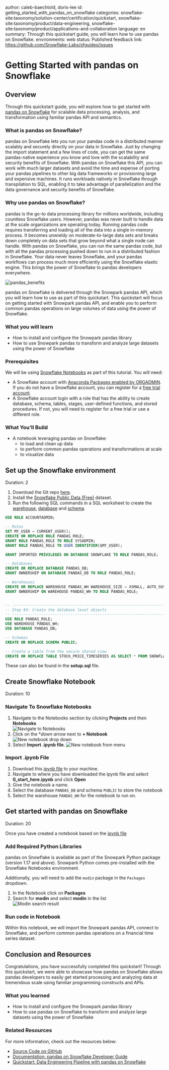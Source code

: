author: caleb-baechtold, doris-lee
id: getting_started_with_pandas_on_snowflake
categories: snowflake-site:taxonomy/solution-center/certification/quickstart, snowflake-site:taxonomy/product/data-engineering, snowflake-site:taxonomy/product/applications-and-collaboration
language: en
summary: Through this quickstart guide, you will learn how to use pandas on Snowflake.
environments: web
status: Published 
feedback link: https://github.com/Snowflake-Labs/sfguides/issues

# Getting Started with pandas on Snowflake
<!-- ------------------------ -->
## Overview 

Through this quickstart guide, you will explore how to get started with [pandas on Snowflake](https://docs.snowflake.com/en/developer-guide/snowpark/python/snowpark-pandas) for scalable data processing, analysis, and transformation using familiar pandas API and semantics.

### What is pandas on Snowflake?

pandas on Snowflake lets you run your pandas code in a distributed manner scalably and securely directly on your data in Snowflake. Just by changing the import statement and a few lines of code, you can get the same pandas-native experience you know and love with the scalability and security benefits of Snowflake. With pandas on Snowflake this API, you can work with much larger datasets and avoid the time and expense of porting your pandas pipelines to other big data frameworks or provisioning large and expensive machines. It runs workloads natively in Snowflake through transpilation to SQL, enabling it to take advantage of parallelization and the data governance and security benefits of Snowflake. 

### Why use pandas on Snowflake?
pandas is the go-to data processing library for millions worldwide, including countless Snowflake users. However, pandas was never built to handle data at the scale organizations are operating today. Running pandas code requires transferring and loading all of the data into a single in-memory process. It becomes unwieldy on moderate-to-large data sets and breaks down completely on data sets that grow beyond what a single node can handle. With pandas on Snowflake, you can run the same pandas code, but with all the pandas processing pushed down to run in a distributed fashion in Snowflake. Your data never leaves Snowflake, and your pandas workflows can process much more efficiently using the Snowflake elastic engine. This brings the power of Snowflake to pandas developers everywhere.

![pandas_benefits](./assets/pandas_benefits.png)

pandas on Snowflake is delivered through the Snowpark pandas API, which you will learn how to use as part of this quickstart. This quickstart will focus on getting started with Snowpark pandas API, and enable you to perform common pandas operations on large volumes of data using the power of Snowflake.

### What you will learn 
- How to install and configure the Snowpark pandas library
- How to use Snowpark pandas to transform and analyze large datasets using the power of Snowflake

### Prerequisites
We will be using [Snowflake Notebooks](https://docs.snowflake.com/user-guide/ui-snowsight/notebooks) as part of this tutorial. You will need:
- A Snowflake account with [Anaconda Packages enabled by ORGADMIN](https://docs.snowflake.com/en/developer-guide/udf/python/udf-python-packages.html#using-third-party-packages-from-anaconda). If you do not have a Snowflake account, you can register for a [free trial account](https://signup.snowflake.com/?utm_cta=quickstarts_).
- A Snowflake account login with a role that has the ability to create database, schema, tables, stages, user-defined functions, and stored procedures. If not, you will need to register for a free trial or use a different role.

### What You’ll Build 
- A notebook leveraging pandas on Snowflake:
    - to load and clean up data
    - to perform common pandas operations and transformations at scale
    - to visualize data 

<!-- ------------------------ -->
## Set up the Snowflake environment
Duration: 2

1. Download the Git repo [here](https://github.com/Snowflake-Labs/sfguide-getting-started-with-snowpark-pandas).
2. Install the [Snowflake Public Data (Free)](https://app.snowflake.com/marketplace/listing/GZTSZ290BV255/snowflake-public-data-products-snowflake-public-data-free?search=snowflake%20public%20data%20) dataset. 
3. Run the following SQL commands in a SQL worksheet to create the [warehouse](https://docs.snowflake.com/en/sql-reference/sql/create-warehouse.html), [database](https://docs.snowflake.com/en/sql-reference/sql/create-database.html) and [schema](https://docs.snowflake.com/en/sql-reference/sql/create-schema.html).

```SQL
USE ROLE ACCOUNTADMIN;

-- Roles
SET MY_USER = CURRENT_USER();
CREATE OR REPLACE ROLE PANDAS_ROLE;
GRANT ROLE PANDAS_ROLE TO ROLE SYSADMIN;
GRANT ROLE PANDAS_ROLE TO USER IDENTIFIER($MY_USER);

GRANT IMPORTED PRIVILEGES ON DATABASE SNOWFLAKE TO ROLE PANDAS_ROLE;

-- Databases
CREATE OR REPLACE DATABASE PANDAS_DB;
GRANT OWNERSHIP ON DATABASE PANDAS_DB TO ROLE PANDAS_ROLE;

-- Warehouses
CREATE OR REPLACE WAREHOUSE PANDAS_WH WAREHOUSE_SIZE = XSMALL, AUTO_SUSPEND = 300, AUTO_RESUME= TRUE;
GRANT OWNERSHIP ON WAREHOUSE PANDAS_WH TO ROLE PANDAS_ROLE;


-- ----------------------------------------------------------------------------
-- Step #3: Create the database level objects
-- ----------------------------------------------------------------------------
USE ROLE PANDAS_ROLE;
USE WAREHOUSE PANDAS_WH;
USE DATABASE PANDAS_DB;

-- Schemas
CREATE OR REPLACE SCHEMA PUBLIC;

-- Create a table from the secure shared view
CREATE OR REPLACE TABLE STOCK_PRICE_TIMESERIES AS SELECT * FROM SNOWFLAKE_PUBLIC_DATA_FREE.PUBLIC_DATA_FREE.STOCK_PRICE_TIMESERIES;
```

These can also be found in the **setup.sql** file.

<!-- ------------------------ -->
## Create Snowflake Notebook
Duration: 10

### Navigate To Snowflake Notebooks

1. Navigate to the Notebooks section by clicking **Projects** and then **Notebooks**  
![Navigate to Notebooks](assets/navigate_to_notebooks.png)  
2. Click on the **down arrow* next to **+ Notebook**  
![New notebook drop down](assets/new_notebook_dropdown.png)  
3. Select **Import .ipynb file**.
![New notebook from menu](assets/notebook_from_menu.png)  

### Import .ipynb File
1. Download this [ipynb file](https://github.com/Snowflake-Labs/sfguide-getting-started-with-pandas-on-snowflake/blob/main/notebooks/0_start_here.ipynb) to your machine.
2. Navigate to where you have downloaded the ipynb file and select **0_start_here.ipynb** and click **Open**  
3. Give the notebook a name.
4. Select the database `PANDAS_DB` and schema `PUBLIC` to store the notebook
5. Select the warehouse `PANDAS_WH` for the notebook to run on. 

<!-- ------------------------ -->
## Get started with pandas on Snowflake
Duration: 20

Once you have created a notebook based on the [ipynb file](https://github.com/Snowflake-Labs/sfguide-getting-started-with-pandas-on-snowflake/blob/main/notebooks/0_start_here.ipynb)

### Add Required Python Libraries

pandas on Snowflake is available as part of the Snowpark Python package (version 1.17 and above). 
Snowpark Python comes pre-installed with the Snowflake Notebooks environment. 

Additionally, you will need to add the `modin` package in the `Packages` dropdown.

1. In the Notebook click on **Packages**  
2. Search for **modin** and select **modin** in the list  
![Modin search result](assets/modin_result.png)  

### Run code in Notebook
Within this notebook, we will import the Snowpark pandas API, connect to Snowflake, and perform common pandas operations on a financial time series dataset.

<!-- ------------------------ -->
## Conclusion and Resources
Congratulations, you have successfully completed this quickstart! Through this quickstart, we were able to showcase how pandas on Snowflake allows pandas developers to easily get started processing and analyzing data at tremendous scale using familiar programming constructs and APIs.

### What you learned
- How to install and configure the Snowpark pandas library
- How to use pandas on Snowflake to transform and analyze large datasets using the power of Snowflake

### Related Resources

For more information, check out the resources below:

- [Source Code on GitHub](https://github.com/Snowflake-Labs/sfguide-getting-started-with-snowpark-pandas)
- [Documentation: pandas on Snowflake Developer Guide](https://docs.snowflake.com/developer-guide/snowpark/python/pandas-on-snowflake)
- [Quickstart: Data Engineering Pipeline with pandas on Snowflake](https://quickstarts.snowflake.com/guide/data_engineering_pipelines_with_snowpark_pandas/)
<!-- ------------------------ -->
